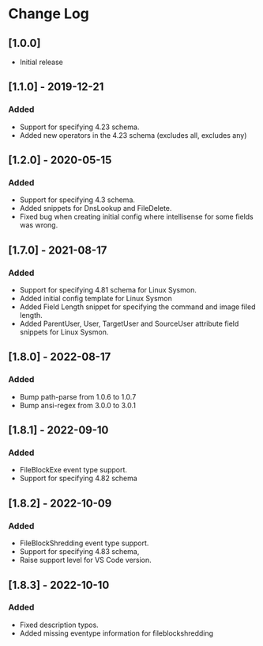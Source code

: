 # Change Log

## [1.0.0]

- Initial release

## [1.1.0] - 2019-12-21

### Added

- Support for specifying 4.23 schema.
- Added new operators in the 4.23 schema (excludes all, excludes any)

## [1.2.0] - 2020-05-15

### Added

- Support for specifying 4.3 schema.
- Added snippets for DnsLookup and FileDelete.
- Fixed bug when creating initial config where intellisense for some fields was wrong.

## [1.7.0] - 2021-08-17

### Added

- Support for specifying 4.81 schema for Linux Sysmon.
- Added initial config template for Linux Sysmon
- Added Field Length snippet for specifying the command and image filed length.
- Added ParentUser, User, TargetUser and SourceUser attribute field snippets for Linux Sysmon. 

## [1.8.0] - 2022-08-17

### Added

- Bump path-parse from 1.0.6 to 1.0.7
- Bump ansi-regex from 3.0.0 to 3.0.1


## [1.8.1] - 2022-09-10

### Added

- FileBlockExe event type support.
- Support for specifying 4.82 schema 


## [1.8.2] - 2022-10-09

### Added

- FileBlockShredding event type support.
- Support for specifying 4.83 schema,
- Raise support level for VS Code version. 

## [1.8.3] - 2022-10-10

### Added

- Fixed description typos.
- Added missing eventype information for fileblockshredding

